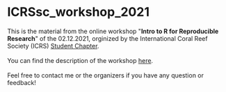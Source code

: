 # ICRSsc_workshop_2021
This is the material from the online workshop "**Intro to R for Reproducible Research**" of the 02.12.2021, orginized by the International Coral Reef Society (ICRS) <a href="https://www.coralreefstudents.org/">Student Chapter</a>. <br>
<br>
You can find the description of the workshop <a href="https://www.coralreefstudents.org/event-calendar">here</a>. <br> 
<br>
Feel free to contact me or the organizers if you have any question or feedback!
